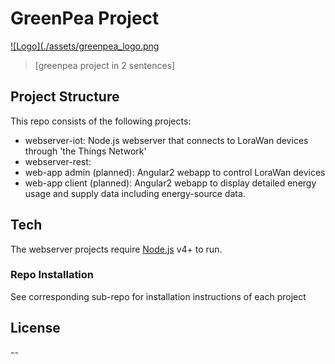 # GreenPea Project

[![Logo](./assets/greenpea_logo.png](ref-url)
> [greenpea project in 2 sentences]

## Project Structure
This repo consists of the following projects:

* webserver-iot:  Node.js webserver that connects to LoraWan devices through 'the Things Network'
* webserver-rest: 
* web-app admin (planned): Angular2 webapp to control LoraWan devices
* web-app client (planned): Angular2 webapp to display detailed energy usage and supply data including energy-source data.

## Tech
The webserver projects require [Node.js](https://nodejs.org/) v4+ to run.


### Repo Installation
See corresponding sub-repo for installation instructions of each project


License
----

--


[//]:# 


